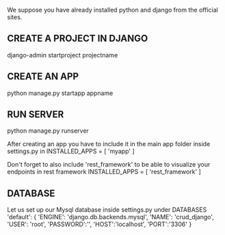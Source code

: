 We suppose you have already installed python and django from the official sites.

CREATE A PROJECT IN DJANGO
--------------------------
django-admin startproject projectname

CREATE AN APP
-------------
python manage.py startapp appname

RUN SERVER
----------
python manage.py runserver


After creating an app you have to include it in the main app folder inside settings.py in 
INSTALLED_APPS = [
    'myapp'
]

Don't forget to also include 'rest_framework' to be able to visualize your endpoints in rest framework
INSTALLED_APPS = [
    'rest_framework'
]


DATABASE
--------
Let us set up our Mysql database inside settings.py under DATABASES
 'default': {
        'ENGINE': 'django.db.backends.mysql',
        'NAME': 'crud_django',
        'USER': 'root',
        'PASSWORD':'',
        'HOST':'localhost',
        'PORT':'3306'
    }





